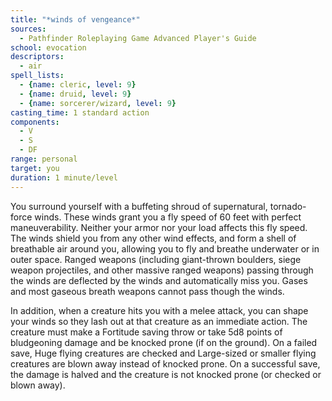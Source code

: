 ```yaml
---
title: "*winds of vengeance*"
sources:
  - Pathfinder Roleplaying Game Advanced Player's Guide
school: evocation
descriptors:
  - air
spell_lists:
  - {name: cleric, level: 9}
  - {name: druid, level: 9}
  - {name: sorcerer/wizard, level: 9}
casting_time: 1 standard action
components:
  - V
  - S
  - DF
range: personal
target: you
duration: 1 minute/level
---
```


You surround yourself with a buffeting shroud of supernatural, tornado-force winds. These winds grant you a fly speed of 60 feet with perfect maneuverability. Neither your armor nor your load affects this fly speed. The winds shield you from any other wind effects, and form a shell of breathable air around you, allowing you to fly and breathe underwater or in outer space. Ranged weapons (including giant-thrown boulders, siege weapon projectiles, and other massive ranged weapons) passing through the winds are deflected by the winds and automatically miss you. Gases and most gaseous breath weapons cannot pass though the winds.

In addition, when a creature hits you with a melee attack, you can shape your winds so they lash out at that creature as an immediate action. The creature must make a Fortitude saving throw or take 5d8 points of bludgeoning damage and be knocked prone (if on the ground). On a failed save, Huge flying creatures are checked and Large-sized or smaller flying creatures are blown away instead of knocked prone. On a successful save, the damage is halved and the creature is not knocked prone (or checked or blown away).

